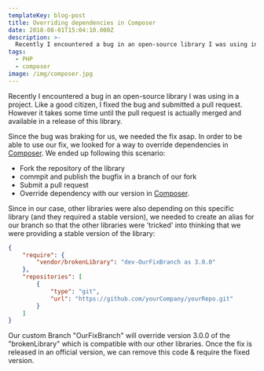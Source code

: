 ```yaml
---
templateKey: blog-post
title: Overriding dependencies in Composer
date: 2018-08-01T15:04:10.000Z
description: >-
  Recently I encountered a bug in an open-source library I was using in a project. Like a good citizen, I fixed the bug and submitted a pull request. However it takes some time until the pull request is actually merged and available in a release of this library.
tags:
  - PHP
  - composer
image: /img/composer.jpg
---
```


Recently I encountered a bug in an open-source library I was using in a project. Like a good citizen, I fixed the bug and submitted a pull request. However it takes some time until the pull request is actually merged and available in a release of this library.

Since the bug was braking for us, we needed the fix asap. In order to be able to use our fix, we looked for a way to override dependencies in [Composer](https://getcomposer.org/). We ended up following this scenario:

- Fork the repository of the library
- commpit and publish the bugfix in a branch of our fork
- Submit a pull request
- Override dependency with our version in [Composer](https://getcomposer.org/).

Since in our case, other libraries were also depending on this specific library (and they required a stable version), we needed to create an alias for our branch so that the other libraries were 'tricked' into thinking that we were providing a stable version of the library:

``` json
{
    "require": {
        "vendor/brokenLibrary": "dev-OurFixBranch as 3.0.0"
    },
    "repositories": [
        {
            "type": "git",
            "url": "https://github.com/yourCompany/yourRepo.git"
        }
    ]
}
```

Our custom Branch "OurFixBranch" will override version 3.0.0 of the "brokenLibrary" which is compatible with our other libraries. Once the fix is released in an official version, we can remove this code & require the fixed version.
